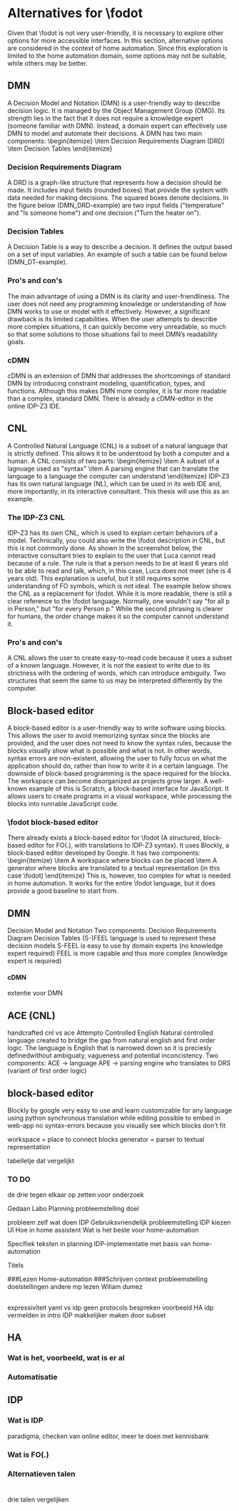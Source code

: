 # Alternatives for \fodot
Given that \fodot is not very user-friendly, it is necessary to explore other options for more accessible interfaces. In this section, alternative options are considered in the context of home automation. Since this exploration is limited to the home automation domain, some options may not be suitable, while others may be better.

## DMN
A Decision Model and Notation (DMN) is a user-friendly way to describe decision logic. It is managed by the Object Management Group (OMG). Its strength lies in the fact that it does not require a knowledge expert (someone familiar with DMN). Instead, a domain expert can effectively use DMN to model and automate their decisions. A DMN has two main components:
\begin{itemize}
	\item Decision Requirements Diagram (DRD)
        \item Decision Tables
\end{itemize}
### Decision Requirements Diagram
A DRD is a graph-like structure that represents how a decision should be made. It includes input fields (rounded boxes) that provide the system with data needed for making decisions. The squared boxes denote decisions. In the figure below (DMN\_DRD-example) are two input fields ("temperature" and "Is someone home") and one decision ("Turn the heater on").
### Decision Tables
A Decision Table is a way to describe a decision. It defines the output based on a set of input variables. An example of such a table can be found below (DMN\_DT-example).
### Pro's and con's
The main advantage of using a DMN is its clarity and user-friendliness. The user does not need any programming knowledge or understanding of how DMN works to use or model with it effectively. However, a significant drawback is its limited capabilities. When the user attempts to describe more complex situations, it can quickly become very unreadable, so much so that some solutions to those situations fail to meet DMN’s readability goals.
### cDMN
cDMN is an extension of DMN that addresses the shortcomings of standard DMN by introducing constraint modeling, quantification, types, and functions. Although this makes DMN more complex, it is far more readable than a complex, standard DMN. There is already a cDMN-editor in the online IDP-Z3 IDE.

## CNL
A Controlled Natural Language (CNL) is a subset of a natural language that is strictly defined. This allows it to be understood by both a computer and a human. A CNL consists of two parts:
\begin{itemize}
	\item A subset of a lagnuage used as "syntax" 
        \item A parsing engine that can translate the language to a language the computer can understand
\end{itemize}
IDP-Z3 has its own natural language (NL), which can be used in its web IDE and, more importantly, in its interactive consultant. This thesis will use this as an example.
### The IDP-Z3 CNL
IDP-Z3 has its own CNL, which is used to explain certain behaviors of a model. Technically, you could also write the \fodot description in CNL, but this is not commonly done. As shown in the screenshot below, the interactive consultant tries to explain to the user that Luca cannot read because of a rule. The rule is that a person needs to be at least 6 years old to be able to read and talk, which, in this case, Luca does not meet (she is 4 years old). This explanation is useful, but it still requires some understanding of FO symbols, which is not ideal.
The example below shows the CNL as a replacement for \fodot. While it is more readable, there is still a clear reference to the \fodot language. Normally, one wouldn't say "for all p in Person," but "for every Person p." While the second phrasing is clearer for humans, the order change makes it so the computer cannot understand it.
### Pro's and con's
A CNL allows the user to create easy-to-read code because it uses a subset of a known language. However, it is not the easiest to write due to its strictness with the ordering of words, which can introduce ambiguity. Two structures that seem the same to us may be interpreted differently by the computer.

## Block-based editor
A block-based editor is a user-friendly way to write software using blocks. This allows the user to avoid memorizing syntax since the blocks are provided, and the user does not need to know the syntax rules, because the blocks visually show what is possible and what is not. In other words, syntax errors are non-existent, allowing the user to fully focus on what the application should do, rather than how to write it in a certain language. The downside of block-based programming is the space required for the blocks. The workspace can become disorganized as projects grow larger. A well-known example of this is Scratch, a block-based interface for JavaScript. It allows users to create programs in a visual workspace, while processing the blocks into runnable JavaScript code.
### \fodot block-based editor
There already exists a block-based editor for \fodot (A structured, block-based editor for FO(.), with translations to IDP-Z3 syntax). It uses Blockly, a block-based editor developed by Google. It has two components:
\begin{itemize}
	\item A workspace where blocks can be placed
	\item A generator where blocks are translated to a textual representation (in this case \fodot)
\end{itemize}
This is, however, too complex for what is needed in home automation. It works for the entire \fodot language, but it does provide a good baseline to start from.


## DMN
Decision Model and Notation
Two components:
	Decision Requirements Diagram
	Decision Tables
(S-)FEEL language is used to represent these decision models
	S-FEEL is easy to use by domain experts (no knowledge expert required)
    FEEL is more capable and thus more complex (knowledge expert is required)
#### cDMN
extentie voor DMN
## ACE (CNL)
handcrafted cnl vs ace
Attempto Controlled English
Natural controlled language created to bridge the gap from natural english and first order logic. The language is English that is narrowed down so it is preciesly definedwithout ambiguaty, vagueness and potential inconcistency.
Two components:
	ACE -> language
	APE -> parsing engine who translates to DRS (variant of first order logic)

## block-based editor
Blockly by google
very easy to use and learn
customizable for any language using python
synchronous translation while editing
possible to embed in web-app
no syntax-errors because you visually see which blocks don't fit

workspace = place to connect blocks
generator = parser to textual representation

tabelletje dat vergelijkt


### TO DO
de drie tegen elkaar op zetten voor onderzoek

Gedaan
Labo
Planning
probleemstelling
doel


probleem zelf
wat doen
	IDP
    Gebruiksvriendelijk
probleemstelling
	IDP kiezen
    UI
    Hoe in home assistent
Wat is het beste voor home-automation

Specifiek teksten in planning
IDP-implementatie met basis van home-automation

Titels

###Lezen
	Home-automation
###Schrijven
	context
    probleemstelling
    doelstellingen
andere mp lezen
	Wiliam dumez


## 
expressiviteit yaml vs idp
geen protocols bespreken
voorbeeld HA
idp vermelden in intro
IDP makkelijker maken door subset

## HA

### Wat is het, voorbeeld, wat is er al

### Automatisatie

## IDP

### Wat is IDP
paradigma, checken van online editor, meer te doen met kennisbank
### Wat is FO(.)

### Alternatieven talen

#

drie talen vergelijken







